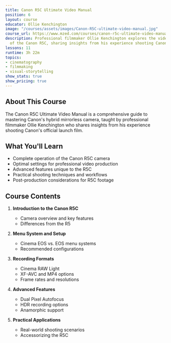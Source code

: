 ```yaml
---
title: Canon R5C Ultimate Video Manual
position: 6
layout: course
educator: Ollie Kenchington
image: "/courses/assets/images/Canon-R5C-ultimate-video-manual.jpg"
course_url: https://www.mzed.com/courses/canon-r5c-ultimate-video-manual
description: Professional filmmaker Ollie Kenchington explores the video capabilities
  of the Canon R5C, sharing insights from his experience shooting Canon's launch film.
lessons: 11
runtime: 3h 22m
topics:
- cinematography
- filmmaking
- visual-storytelling
show_stats: true
show_pricing: true
---
```


## About This Course

The Canon R5C Ultimate Video Manual is a comprehensive guide to mastering Canon's hybrid mirrorless camera, taught by professional filmmaker Ollie Kenchington who shares insights from his experience shooting Canon's official launch film.

## What You'll Learn

- Complete operation of the Canon R5C camera
- Optimal settings for professional video production
- Advanced features unique to the R5C
- Practical shooting techniques and workflows
- Post-production considerations for R5C footage

## Course Contents

1. **Introduction to the Canon R5C**
   - Camera overview and key features
   - Differences from the R5
   
2. **Menu System and Setup**
   - Cinema EOS vs. EOS menu systems
   - Recommended configurations
   
3. **Recording Formats**
   - Cinema RAW Light
   - XF-AVC and MP4 options
   - Frame rates and resolutions
   
4. **Advanced Features**
   - Dual Pixel Autofocus
   - HDR recording options
   - Anamorphic support
   
5. **Practical Applications**
   - Real-world shooting scenarios
   - Accessorizing the R5C

<!-- Additional content for the individual course page can go here --> 